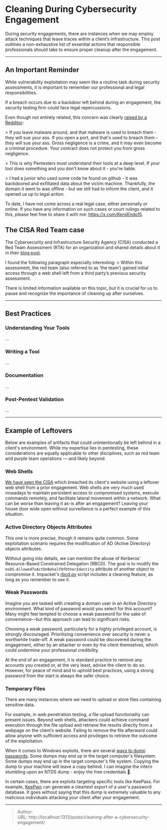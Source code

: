 # Cleaning During Cybersecurity Engagement


During security engagements, there are instances when we may employ attack techniques that leave traces within a client’s infrastructure. This post outlines a non-exhaustive list of essential actions that responsible professionals should take to ensure proper cleanup after the engagement.

---

## An Important Reminder
While vulnerability exploitation may seem like a routine task during security assessments, it is important to remember our professional and legal responsibilities.

If a breach occurs due to a backdoor left behind during an engagement, the security testing firm could face legal repercussions.

Even though not entirely related, this concern was clearly [raised by a Redditor](https://www.reddit.com/r/cybersecurity/comments/12ugrtx/comment/jh72y8x/?utm_source=share&amp;utm_medium=web3x&amp;utm_name=web3xcss&amp;utm_term=1&amp;utm_content=share_button):

&gt; If you leave malware around, and that malware is used to breach them - they will sue your ass. If you open a port, and that&#39;s used to breach them - they will sue your ass. Gross negligence is a crime, and it may even become a criminal procedure. Your contract does not protect you from gross negligence.

&gt; This is why Pentesters must understand their tools at a deep level. If your tool does something and you don&#39;t know about it - you&#39;re liable. 

&gt; I had a junior who used some code he found on github - it was backdoored and exfiltated data about the victim machine. Thankfully, the domain it went to was offline - but we still had to inform the client, and it opened us up to legal action.

To date, I have not come across a real legal case, either personally or online. If you have any information on such cases or court rulings related to this, please feel free to share it with me: https://x.com/KenjiEndo15.

## The CISA Red Team case
The Cybersecurity and Infrastructure Security Agency (CISA) conducted a Red Team Assessment (RTA) for an organization and shared details about it in their [blog post](https://www.cisa.gov/news-events/cybersecurity-advisories/aa24-326a).

I found the following paragraph especially interesting:
&gt; Within this assessment, the red team (also referred to as ‘the team’) gained initial access through a web shell left from a third party’s previous security assessment.

There is limited information available on this topic, but it is crucial for us to pause and recognize the importance of cleaning up after ourselves.

---

## Best Practices
### Understanding Your Tools
...

### Writing a Tool
...

### Documentation
...

### Post-Pentest Validation
...

---

## Example of Leftovers
Below are examples of artifacts that could unintentionally be left behind in a client&#39;s environment. While my expertise lies in pentesting, these considerations are equally applicable to other disciplines, such as red team and purple team operations — and likely beyond.

### Web Shells
[We have seen the CISA](#the-cisa-red-team) which breached its client&#39;s website using a leftover web shell from a prior engagement. Web shells are very much used nowadays to maintain persistent access to compromised systems, execute commands remotely, and facilitate lateral movement within a network. What can be worse than leaving it as-is after an engagement? Leaving your house door wide open without surveillance is a perfect example of this situation.

### Active Directory Objects Attributes
This one is more precise, though it remains quite common. Some exploitation scenario requires the modification of AD (Active Directory) objects attributes.

Without going into details, we can mention the abuse of Kerberos&#39; Resource-Based Constrained Delegation (RBCD). The goal is to modify the `msDS-AllowedToActOnBehalfOfOtherIdentity` attribute of another object to compromise it. Impacket&#39;s [rbcd.py](https://github.com/fortra/impacket/blob/master/examples/rbcd.py) script includes a cleaning feature, as long as you remember to use it.

### Weak Passwords
Imagine you are tasked with creating a domain user in an Active Directory environment. What kind of password would you select for this account? Many might feel tempted to choose a weak password for the sake of convenience—but this approach can lead to significant risks.

Choosing a weak password, particularly for a highly privileged account, is strongly discouraged. Prioritizing convenience over security is never a worthwhile trade-off. A weak password could be discovered during the engagement, either by an attacker or even by the client themselves, which could undermine your professional credibility.

At the end of an engagement, it is standard practice to remove any accounts you created or, at the very least, advise the client to do so. However, for peace of mind and to uphold best practices, using a strong password from the start is always the safer choice.

### Temporary Files
There are many instances where we need to upload or store files containing sensitive data.

For example, in web penetration testing, a file upload functionality can present issues. Beyond web shells, attackers could achieve command execution through the file upload and retrieve the results directly from a webpage on the client’s website. Failing to remove the file afterward could allow anyone with sufficient access and privileges to retrieve the outcome of the exploitation.

When it comes to Windows exploits, there are several [ways to dump passwords](https://www.thehacker.recipes/ad/movement/credentials/dumping/). Some dumps may end up in the target computer&#39;s filesystem. Some dumps may end up in the target computer&#39;s file system. Copying the dump to your machine will leave a copy behind. I can imagine the intern stumbling upon an NTDS dump - enjoy the free credentials 🎉.

In certain cases, there are exploits targeting specific tools like KeePass. For example, [KeePwn](https://github.com/Orange-Cyberdefense/KeePwn) can generate a cleartext export of a user&#39;s password database. It goes without saying that this dump is extremely valuable to any malicious individuals attacking your client after your engagement.

---

> Author:   
> URL: http://localhost:1313/posts/cleaning-after-a-cybersecurity-engagement/  


